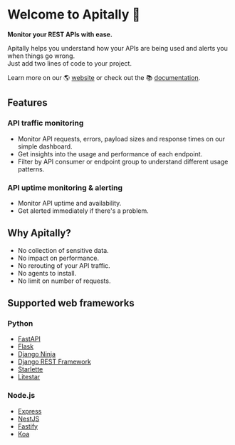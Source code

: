# Welcome to Apitally 👋

**Monitor your REST APIs with ease.**

Apitally helps you understand how your APIs are being used and alerts you when things go wrong.<br>
Just add two lines of code to your project.

Learn more on our 🌎 [website](https://apitally.io) or check out the 📚 [documentation](https://docs.apitally.io).

## Features

### API traffic monitoring

- Monitor API requests, errors, payload sizes and response times on our simple dashboard.
- Get insights into the usage and performance of each endpoint.
- Filter by API consumer or endpoint group to understand different usage patterns.

### API uptime monitoring & alerting

- Monitor API uptime and availability.
- Get alerted immediately if there's a problem.

## Why Apitally?

- No collection of sensitive data.
- No impact on performance.
- No rerouting of your API traffic.
- No agents to install.
- No limit on number of requests.

## Supported web frameworks

### Python

- [FastAPI](https://github.com/tiangolo/fastapi)
- [Flask](https://github.com/pallets/flask)
- [Django Ninja](https://github.com/vitalik/django-ninja)
- [Django REST Framework](https://github.com/encode/django-rest-framework)
- [Starlette](https://github.com/encode/starlette)
- [Litestar](https://github.com/litestar-org/litestar)

### Node.js

- [Express](https://github.com/expressjs/express)
- [NestJS](https://github.com/nestjs/nest)
- [Fastify](https://github.com/fastify/fastify)
- [Koa](https://github.com/koajs/koa)
